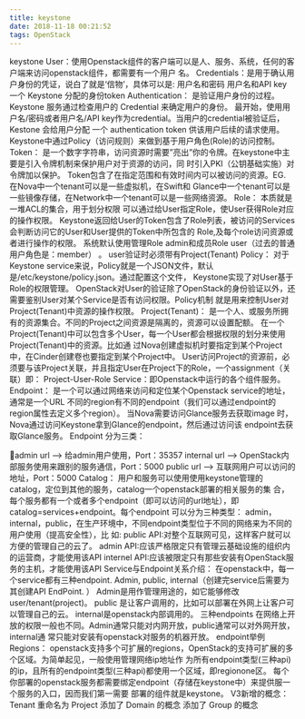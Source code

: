 ```yaml
---
title: keystone
date: 2018-11-18 00:21:52
tags: OpenStack
---
```


keystone
User：使用Openstack组件的客户端可以是人、服务、系统，任何的客户端来访问openstack组件，都需要有一个用户
名。
Credentials：是用于确认用户身份的凭证，说白了就是‘信物’，具体可以是:
用户名和密码
用户名和API key
一个 Keystone 分配的身份token
Authentication：
是验证用户身份的过程。Keystone 服务通过检查用户的 Credential 来确定用户的身份。
最开始，使用用户名/密码或者用户名/API key作为credential。当用户的credential被验证后，Kestone 会给用户分配
一个 authentication token 供该用户后续的请求使用。
Keystone中通过Policy（访问规则）来做到基于用户角色(Role)的访问控制。
Token：
是一个数字字符串，访问资源时需要”亮出”你的令牌。在keystone中主要是引入令牌机制来保护用户对于资源的访问，同
时引入PKI（公钥基础实施）对令牌加以保护。
Token包含了在指定范围和有效时间内可以被访问的资源。EG. 在Nova中一个tenant可以是一些虚拟机，在Swift和
Glance中一个tenant可以是一些镜像存储，在Network中一个tenant可以是一些网络资源。
Role：
本质就是一堆ACL的集合，用于划分权限
可以通过给User指定Role，使User获得Role对应的操作权限。
Keystone返回给User的Token包含了Role列表，被访问的Services会判断访问它的User和User提供的Token中所包含的
Role,及每个role访问资源或者进行操作的权限。
系统默认使用管理Role admin和成员Role user（过去的普通用户角色是：member） 。
user验证时必须带有Project(Tenant)
Policy：
对于Keystone service来说，Policy就是一个JSON文件，默认是/etc/keystone/policy.json。通过配置这个文件，
Keystone实现了对User基于Role的权限管理。
OpenStack对User的验证除了OpenStack的身份验证以外，还需要鉴别User对某个Service是否有访问权限。Policy机制
就是用来控制User对Project(Tenant)中资源的操作权限。
Project(Tenant)：
是一个人、或服务所拥有的资源集合。不同的Project之间资源是隔离的，资源可以设置配额。
在一个Project(Tenant)中可以包含多个User，每一个User都会根据权限的划分来使用Project(Tenant)中的资源。比如通
过Nova创建虚拟机时要指定到某个Project中，在Cinder创建卷也要指定到某个Project中。
User访问Project的资源前，必须要与该Project关联，并且指定User在Project下的Role，一个assignment（关联）即：
Project-User-Role
Service：即Openstack中运行的各个组件服务。
Endpoint：
是一个可以通过网络来访问和定位某个Openstack service的地址，通常是一个URL
不同的region有不同的endpoint（我们可以通过endpoint的region属性去定义多个region）。
当Nova需要访问Glance服务去获取image 时，Nova通过访问Keystone拿到Glance的endpoint，然后通过访问该
endpoint去获取Glance服务。
Endpoint 分为三类：

admin url –> 给admin用户使用，Port：35357
internal url –> OpenStack内部服务使用来跟别的服务通信，Port：5000
public url –> 互联网用户可以访问的地址，Port：5000
Catalog：
用户和服务可以使用使用keystone管理的catalog，定位到其他的服务，catalog一个openstack部署的相关服务的集
合，每个服务都有一个或者多个endpoint（即可以访问的url地址），即catalog=services+endpoint。每个endpoint
可以分为三种类型：
admin，internal，public，在生产环境中，不同endpoint类型位于不同的网络来为不同的用户使用（提高安全性），比
如:
public API:对整个互联网可见，这样客户就可以方便的管理自己的云了。
admin API:应该严格限定只有管理云基础设施的组织内的运营商，才能使用该API
internel API:应该被限定只有那些安装有OpenStack服务的主机，才能使用该API
Service与Endpoint关系介绍：
在openstack中，每一个service都有三种endpoint. Admin, public, internal（创建完service后需要为其创建API
EndPoint. ）
Admin是用作管理用途的，如它能够修改user/tenant(project)。
public 是让客户调用的，比如可以部署在外网上让客户可以管理自己的云。
internal是openstack内部调用的。
三种endpoints 在网络上开放的权限一般也不同。Admin通常只能对内网开放，public通常可以对外网开放，internal通
常只能对安装有openstack对服务的机器开放。
endpoint举例
Regions：
openstack支持多个可扩展的regions，OpenStack的支持可扩展的多个区域。为简单起见，一般使用管理网络ip地址作
为所有endpoint类型(三种api)的ip，且所有的endpoint类型(三种api)都使用一个区域，即regionone区。
每个你部署的openstack服务都需要绑定endpoint（存储在keystone中）来提供服一个服务的入口，因而我们第一需要
部署的组件就是keystone。
V3新增的概念：
Tenant 重命名为 Project
添加了 Domain 的概念
添加了 Group 的概念

